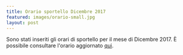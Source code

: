 ```yaml
---
title: Orario sportello Dicembre 2017
featured: images/orario-small.jpg
layout: post
---
```


Sono stati inseriti gli orari di sportello per il mese di Dicembre 2017.
È possibile consultare l'orario aggiornato <a href="/orari.html">qui</a>.
